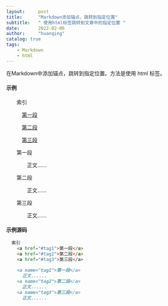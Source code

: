 ```yaml
---
layout:     post
title:      "Markdown添加锚点，跳转到指定位置"
subtitle:   " 使用html标签跳转到文章中的指定位置 "
date:       2022-02-06
author:     "huanqing"
catalog: true
tags:
    - Markdown
    - html
---
```




在Markdown中添加锚点，跳转到指定位置。方法是使用 html 标签。

#### 示例

    索引

      <a href="#tag1">第一段</a>

      <a href="#tag2">第二段</a>

      <a href="#tag3">第三段</a>

    <a name="tag1">第一段</a>

        正文......

    <a name="tag2">第二段</a>

        正文......

    <a name="tag3">第三段</a>

        正文......



#### 示例源码

```markdown
  索引
    <a href="#tag1">第一段</a>
    <a href="#tag2">第二段</a>
    <a href="#tag3">第三段</a>
    
    <a name="tag1">第一段</a>
      正文......
    <a name="tag2">第二段</a>
      正文......
    <a name="tag3">第三段</a>
      正文......
```

